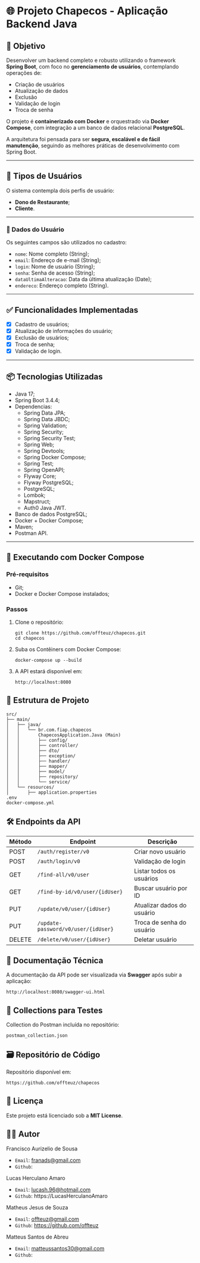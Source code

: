 # 🌐 Projeto Chapecos - Aplicação Backend Java
## 📌 Objetivo
Desenvolver um backend completo e robusto utilizando o framework **Spring Boot**, com foco no **gerenciamento de usuários**, contemplando operações de:

- Criação de usuários
- Atualização de dados
- Exclusão
- Validação de login
- Troca de senha

O projeto é **containerizado com Docker** e orquestrado via **Docker Compose**, com integração a um banco de dados relacional **PostgreSQL**. 

A arquitetura foi pensada para ser **segura, escalável e de fácil manutenção**, seguindo as melhores práticas de desenvolvimento com Spring Boot.

---

## 👤 Tipos de Usuários

O sistema contempla dois perfis de usuário:

- **Dono de Restaurante**;
- **Cliente**.

---
### 📄 Dados do Usuário

Os seguintes campos são utilizados no cadastro:

- `nome`: Nome completo (String);
- `email`: Endereço de e-mail (String);
- `login`: Nome de usuário (String);
- `senha`: Senha de acesso (String);
- `dataUltimaAlteracao`: Data da última atualização (Date);
- `endereco`: Endereço completo (String).

---

## ✅ Funcionalidades Implementadas

- [x]  Cadastro de usuários;
- [x]  Atualização de informações do usuário;
- [x]  Exclusão de usuários;
- [x]  Troca de senha;
- [x]  Validação de login.

---

## 📦 Tecnologias Utilizadas

- Java 17;
- Spring Boot 3.4.4;
- Dependencias:
  - Spring Data JPA;
  - Spring Data JBDC;
  - Spring Validation;
  - Spring Security;
  - Spring Security Test;
  - Spring Web;
  - Spring Devtools;
  - Spring Docker Compose;
  - Spring Test;
  - Spring OpenAPI;
  - Flyway Core;
  - Flyway PostgreSQL;
  - PostgreSQL;
  - Lombok;
  - Mapstruct;
  - Auth0 Java JWT.
- Banco de dados PostgreSQL;
- Docker + Docker Compose;
- Maven;
- Postman API.

---

## 🐳 Executando com Docker Compose

### Pré-requisitos

- Git;
- Docker e Docker Compose instalados;

### Passos

1. Clone o repositório:
   ```
   git clone https://github.com/offteuz/chapecos.git
   cd chapecos
   ```

2. Suba os Contêiners com Docker Compose:
   ```
   docker-compose up --build
   ```

3. A API estará disponível em:
   ```
   http://localhost:8080
   ```

## 📂 Estrutura de Projeto

  ```
  src/
  ├── main/
  │   ├── java/
  │   │   └── br.com.fiap.chapecos
  │   │       ChapecosApplication.Java (Main)
  │   │       ├── config/
  │   │       ├── controller/
  │   │       ├── dto/
  │   │       ├── exception/
  │   │       ├── handler/
  │   │       ├── mapper/
  │   │       ├── model/
  │   │       ├── repository/
  │   │       └── service/
  │   └── resources/
  │       ├── application.properties
  .env
  docker-compose.yml
  ```

## 🛠️ Endpoints da API


| Método | Endpoint                            | Descrição                  |
| ------ |-------------------------------------| -------------------------- |
| POST   | `/auth/register/v0`                 | Criar novo usuário         |
| POST   | `/auth/login/v0`                    | Validação de login         |
| GET    | `/find-all/v0/user`                 | Listar todos os usuários   |
| GET    | `/find-by-id/v0/user/{idUser}`      | Buscar usuário por ID      |
| PUT    | `/update/v0/user/{idUser}`          | Atualizar dados do usuário |
| PUT    | `/update-password/v0/user/{idUser}` | Troca de senha do usuário  |
| DELETE | `/delete/v0/user/{idUser}`          | Deletar usuário            |




## 📄 Documentação Técnica

A documentação da API pode ser visualizada via **Swagger** após subir a aplicação:

  ```
  http://localhost:8080/swagger-ui.html
  ```

## 🧪 Collections para Testes

Collection do Postman incluída no repositório: 
  ```
  postman_collection.json
  ```

## 🗃️ Repositório de Código

Repositório disponível em: 
  ```
  https://github.com/offteuz/chapecos
  ```

## 🧾 Licença

Este projeto está licenciado sob a **MIT License**.

## 👨‍💻 Autor

Francisco Aurizelio de Sousa
  - `Email`: franads@gmail.com
  - `Github`:

Lucas Herculano Amaro
  - `Email`: lucash.96@hotmail.com
  - `Github`: https://LucasHerculanoAmaro

Matheus Jesus de Souza
  - `Email`: offteuz@gmail.com
  - `Github`: https://github.com/offteuz

Matteus Santos de Abreu
  - `Email`: matteussantos30@gmail.com
  - `Github`: 
